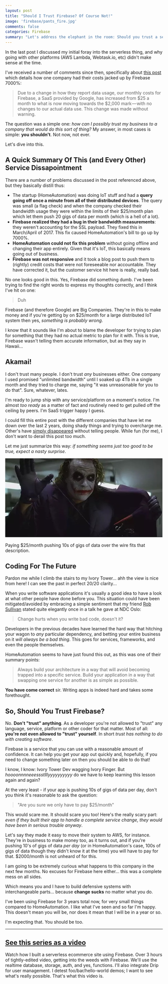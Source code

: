 ```yaml
---
layout: post
title: "Should I Trust Firebase? Of Course Not!"
image: 'firebase/pants_fire.jpg'
comments: false
categories: Firebase
summary: "Let's address the elephant in the room: Should you trust a service like Firebase to handle your business? Not unless you want your pants on fire(base)!"
---
```


In the last post I discussed my initial foray into the serverless thing, and why going with other platforms (AWS Lambda, Webtask.io, etc) didn't make sense at the time.

I've received a number of comments since then, specifically about [this post](https://startupsventurecapital.com/firebase-costs-increased-by-7-000-81dc0a27271d) which details how one company had their costs jacked up by Firebase 7000%:

>Due to a change in how they report data usage, our monthly costs for Firebase, a SaaS provided by Google, has increased from $25 a month to what is now moving towards the $2,000 mark — with no changes to our actual data use. This change was made without warning.

The question was a simple one: *how can I possibly trust my business to a company that would do this sort of thing?* My answer, in most cases is simple: **you shouldn't**. Not now, not ever.

Let's dive into this.

## A Quick Summary Of This (and Every Other) Service Dissapointment

There are a number of problems discussed in the post referenced above, but they basically distill thus:

 - The startup (HomeAutomation) was doing IoT stuff and had a **query going off once a minute from all of their distributed devices**. The query was small (a flag check) and when the company checked their bandwidth usage they were within the limits of their $25/month plan which let them push 20 gigs of data per month (which is a hell of a lot).
 - **Firebase realized they had a bug in their bandwidth measurements**: they weren't accounting for the SSL payload. They fixed this in March/April of 2017. This fix caused HomeAutomation's bill to go up by 7000%.
 - **HomeAutomation could not fix this problem** without going offline and changing their app entirely. Given that it's IoT, this basically means going out of business.
 - **Firebase was not responsive** and it took a blog post to push them to (rightly) credit costs that were not foreseeable nor accountable. They have corrected it, but the customer service hit here is really, really bad.

No one looks good in this. Yes, Firebase did something dumb. I've been trying to find the right words to express my thoughts correctly, and I think I've hit on one:

> Duh

Firebase (and therefore Google) are Big Companies. They're in this to make money and if you're getting by on $25/month for a large distributed IoT system then yes, *something is probably wrong*.

I know that it sounds like I'm about to blame the developer for trying to plan for something that they had no actual metric to plan for it with. This is true, Firebase wasn't telling them accurate information, but as they say in Hawaii...

## Akamai!

I don't trust many people. I don't trust *any* businesses either. One company I used promised "unlimited bandwidth" until I soaked up 4Tb in a single month and they tried to charge me, saying "it was unreasonable for you to do that". Sure, whatever, lates.

I'm ready to jump ship with any service/platform on a moment's notice. I'm almost *too ready* as a matter of fact and routinely need to get pulled off the ceiling by peers. I'm SaaS trigger happy I guess. 

I could fill this entire post with the different companies that have let me down over the last 2 years, doing shady things and trying to overcharge me. Other's have [simply disappeared](https://twitter.com/userapp_io/status/770596364937932800) without telling people. While fun (for me), I don't want to derail this post too much.

Let me just summarize this way: *if something seems just too good to be true, expect a nasty surprise*. 

![Surprise!](/img/firebase/joker.jpg)


Paying $25/month pushing 10s of gigs of data over the wire fits that description.

## Coding For The Future

Pardon me while I climb the stairs to my Ivory Tower... ahh the view is nice from here! I can see the past in perfect 20/20 clarity...

When you write software applications it's usually a good idea to have a look at what other people have done before you. This situation could have been mitigated/avoided by embracing a simple sentiment that my friend [Rob Sullivan](http://datachomp.com) stated quite elegantly once in a talk he gave at NDC Oslo:

>Change hurts when you write bad code, doesn't it?

Developers in the previous decades have learned the hard way that hitching your wagon to *any* particular dependency, and betting your entire business on it *will always be a bad thing*. This goes for services, frameworks, and even the people themselves.

HomeAutomation seems to have just found this out, as this was one of their summary points:

> Always build your architecture in a way that will avoid becoming trapped into a specific service. Build your application in a way that swapping one service for another is as simple as possible.

**You have come correct** sir. Writing apps is indeed hard and takes some forethought.

## So, Should You Trust Firebase?

No. **Don't "trust" anything**. As a developer you're not allowed to "trust" any language, service, platform or other coder for that matter. Most of all: **you're not even allowed to "trust" yourself**. In short *trust has nothing to do with creating software*.

Firebase is a service that you can use with a reasonable amount of confidence. It can help you get your app out quickly and, hopefully, if you need to change something later on then you should be able to do that!

I know, I know: Ivory Tower Dev wagging Ivory Finger. But *hoooonnnneeessstlllyyyyyyyyyy* do we have to keep learning this lesson again and again?

At the very least - if your app is pushing 10s of gigs of data per day, don't you think it's reasonable to ask the question:

>"Are you sure we only have to pay $25/month"

This would scare me. It should scare you too! Here's the really scary part: *even if they built their app to handle a complete service change, they would have been in serious trouble anyway*.

Let's say they made it easy to move their system to AWS, for instance. They're in business to make money too, as it turns out, and if you're pushing 10's of gigs of data *per day* (or in HomeAutomation's case, 100s of gigs of data though they didn't know it at the time) you will have to pay for that. $2000/month is not unheard of for this.

I am going to be extremely curious what happens to this company in the next few months. No excuses for Firebase here either... this was a complete mess on all sides.

Which means you and I have to build defensive systems with interchangeable parts... because **change sucks** no matter what you do.

I've been using Firebase for 3 years total now, for very small things compared to HomeAutomation. I like what I've seen and so far I'm happy. This doesn't mean you will be, nor does it mean that I will be in a year or so.

I'm expecting that. You should be too.

---

## [See this series as a video](https://goo.gl/yCliXG)

Watch how I built a serverless ecommerce site using Firebase. Over 3 hours of tightly-edited video, getting into the weeds with Firebase. We'll use the realtime database, storage, auth, and yes, functions. I'll also integrate Drip for user management. I detest foo/bar/hello-world demos; I want to see what's really possible. That's what this video is.


